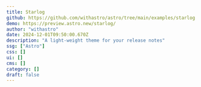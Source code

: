 ```yaml
---
title: Starlog
github: https://github.com/withastro/astro/tree/main/examples/starlog
demo: https://preview.astro.new/starlog/
author: "withastro"
date: 2024-12-01T09:50:00.670Z
description: "A light-weight theme for your release notes"
ssg: ["Astro"]
css: []
ui: []
cms: []
category: []
draft: false
---
```

